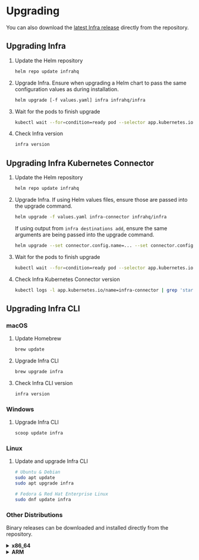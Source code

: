 # Upgrading

You can also download the [latest Infra release][1] directly from the repository.

## Upgrading Infra

1. Update the Helm repository

    ```bash
    helm repo update infrahq
    ```

2. Upgrade Infra. Ensure when upgrading a Helm chart to pass the same configuration values as during installation.

    ```bash
    helm upgrade [-f values.yaml] infra infrahq/infra
    ```

3. Wait for the pods to finish upgrade

    ```bash
    kubectl wait --for=condition=ready pod --selector app.kubernetes.io/name=infra-server
    ```

4. Check Infra version

    ```bash
    infra version
    ```

## Upgrading Infra Kubernetes Connector

1. Update the Helm repository

    ```bash
    helm repo update infrahq
    ```

2. Upgrade Infra. If using Helm values files, ensure those are passed into the upgrade command.

    ```bash
    helm upgrade -f values.yaml infra-connector infrahq/infra
    ```

    If using output from `infra destinations add`, ensure the same arguments are being passed into the upgrade command.

    ```bash
    helm upgrade --set connector.config.name=... --set connector.config.accessKey=... --set connector.config.server=... infra-connector infrahq/infra
    ```

3. Wait for the pods to finish upgrade

    ```bash
    kubectl wait --for=condition=ready pod --selector app.kubernetes.io/name=infra-connector
    ```

4. Check Infra Kubernetes Connector version

    ```bash
    kubectl logs -l app.kubernetes.io/name=infra-connector | grep 'starting infra'
    ```

## Upgrading Infra CLI

### macOS

1. Update Homebrew

    ```bash
    brew update
    ```

2. Upgrade Infra CLI

    ```bash
    brew upgrade infra
    ```

3. Check Infra CLI version

    ```bash
    infra version
    ```

### Windows

1. Upgrade Infra CLI

    ```powershell
    scoop update infra
    ```

### Linux

1. Update and upgrade Infra CLI

   ```bash
   # Ubuntu & Debian
   sudo apt update
   sudo apt upgrade infra
   ```

   ```bash
   # Fedora & Red Hat Enterprise Linux
   sudo dnf update infra
   ```

### Other Distributions

Binary releases can be downloaded and installed directly from the repository.

<details>
  <summary><strong>x86_64</strong></summary>

<!-- {-release-please-start-version} -->
  ```bash
  curl -sSL https://github.com/infrahq/infra/releases/download/v0.7.0/infra_0.7.0_linux_x86_64.zip
  unzip -d /usr/local/bin infra_0.7.0_linux_x86_64.zip
  ```
<!-- {x-release-please-end} -->
</details>

<details>
  <summary><strong>ARM</strong></summary>

<!-- {-release-please-start-version} -->
  ```bash
  curl -sSL https://github.com/infrahq/infra/releases/download/v0.7.0/infra_0.7.0_linux_arm64.zip
  unzip -d /usr/local/bin infra_0.7.0_linux_arm64.zip
  ```
<!-- {x-release-please-end} -->
</details>

[1]: https://github.com/infrahq/infra/releases/latest
